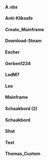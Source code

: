 #### A.vbs
#### Anti-Kliksafe
#### Create_Mainframe
#### Download-Steam
#### Escher
#### Gerben1234
#### LedM7
#### Leo
#### Mainframe
#### Schaakbord (2)
#### Schaakbord
#### Shut
#### Test
#### Thomas_Custom
